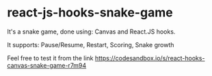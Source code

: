 # react-js-hooks-snake-game


It's a snake game, done using: Canvas and React.JS hooks. 

It supports: Pause/Resume, Restart, Scoring, Snake growth

Feel free to test it from the link https://codesandbox.io/s/react-hooks-canvas-snake-game-r7m94
